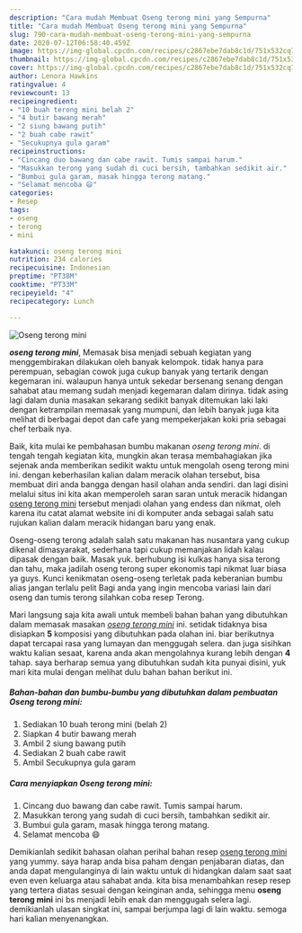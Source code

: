 ```yaml
---
description: "Cara mudah Membuat Oseng terong mini yang Sempurna"
title: "Cara mudah Membuat Oseng terong mini yang Sempurna"
slug: 790-cara-mudah-membuat-oseng-terong-mini-yang-sempurna
date: 2020-07-12T06:58:40.459Z
image: https://img-global.cpcdn.com/recipes/c2867ebe7dab8c1d/751x532cq70/oseng-terong-mini-foto-resep-utama.jpg
thumbnail: https://img-global.cpcdn.com/recipes/c2867ebe7dab8c1d/751x532cq70/oseng-terong-mini-foto-resep-utama.jpg
cover: https://img-global.cpcdn.com/recipes/c2867ebe7dab8c1d/751x532cq70/oseng-terong-mini-foto-resep-utama.jpg
author: Lenora Hawkins
ratingvalue: 4
reviewcount: 13
recipeingredient:
- "10 buah terong mini belah 2"
- "4 butir bawang merah"
- "2 siung bawang putih"
- "2 buah cabe rawit"
- "Secukupnya gula garam"
recipeinstructions:
- "Cincang duo bawang dan cabe rawit. Tumis sampai harum."
- "Masukkan terong yang sudah di cuci bersih, tambahkan sedikit air."
- "Bumbui gula garam, masak hingga terong matang."
- "Selamat mencoba 😄"
categories:
- Resep
tags:
- oseng
- terong
- mini

katakunci: oseng terong mini 
nutrition: 234 calories
recipecuisine: Indonesian
preptime: "PT38M"
cooktime: "PT33M"
recipeyield: "4"
recipecategory: Lunch

---
```



![Oseng terong mini](https://img-global.cpcdn.com/recipes/c2867ebe7dab8c1d/751x532cq70/oseng-terong-mini-foto-resep-utama.jpg)

<b><i>oseng terong mini</i></b>, Memasak bisa menjadi sebuah kegiatan yang menggembirakan dilakukan oleh banyak kelompok. tidak hanya para perempuan, sebagian cowok juga cukup banyak yang tertarik dengan kegemaran ini. walaupun hanya untuk sekedar bersenang senang dengan sahabat atau memang sudah menjadi kegemaran dalam dirinya. tidak asing lagi dalam dunia masakan sekarang sedikit banyak ditemukan laki laki dengan ketrampilan memasak yang mumpuni, dan lebih banyak juga kita melihat di berbagai depot dan cafe yang mempekerjakan koki pria sebagai chef terbaik nya.

Baik, kita mulai ke pembahasan bumbu makanan <i>oseng terong mini</i>. di tengah tengah kegiatan kita, mungkin akan terasa membahagiakan jika sejenak anda memberikan sedikit waktu untuk mengolah oseng terong mini ini. dengan keberhasilan kalian dalam meracik olahan tersebut, bisa membuat diri anda bangga dengan hasil olahan anda sendiri. dan lagi disini melalui situs ini kita akan memperoleh saran saran untuk meracik hidangan <u>oseng terong mini</u> tersebut menjadi olahan yang endess dan nikmat, oleh karena itu catat alamat website ini di komputer anda sebagai salah satu rujukan kalian dalam meracik hidangan baru yang enak.

Oseng-oseng terong adalah salah satu makanan has nusantara yang cukup dikenal dimasyarakat, sederhana tapi cukup memanjakan lidah kalau dipasak dengan baik. Masak yuk. berhubung isi kulkas hanya sisa terong dan tahu, maka jadilah oseng terong super ekonomis tapi nikmat luar biasa ya guys. Kunci kenikmatan oseng-oseng terletak pada keberanian bumbu alias jangan terlalu pelit Bagi anda yang ingin mencoba variasi lain dari oseng dan tumis terong silahkan coba resep Terong.


Mari langsung saja kita awali untuk membeli bahan bahan yang dibutuhkan dalam memasak masakan <u><i>oseng terong mini</i></u> ini. setidak tidaknya bisa disiapkan <b>5</b> komposisi yang dibutuhkan pada olahan ini. biar berikutnya dapat tercapai rasa yang lumayan dan menggugah selera. dan juga sisihkan waktu kalian sesaat, karena anda akan mengolahnya kurang lebih dengan <b>4</b> tahap. saya berharap semua yang dibutuhkan sudah kita punyai disini, yuk mari kita mulai dengan melihat dulu bahan bahan berikut ini.

<!--inarticleads1-->

##### Bahan-bahan dan bumbu-bumbu yang dibutuhkan dalam pembuatan Oseng terong mini:

1. Sediakan 10 buah terong mini (belah 2)
1. Siapkan 4 butir bawang merah
1. Ambil 2 siung bawang putih
1. Sediakan 2 buah cabe rawit
1. Ambil Secukupnya gula garam




<!--inarticleads2-->

##### Cara menyiapkan Oseng terong mini:

1. Cincang duo bawang dan cabe rawit. Tumis sampai harum.
1. Masukkan terong yang sudah di cuci bersih, tambahkan sedikit air.
1. Bumbui gula garam, masak hingga terong matang.
1. Selamat mencoba 😄




Demikianlah sedikit bahasan olahan perihal bahan resep <u>oseng terong mini</u> yang yummy. saya harap anda bisa paham dengan penjabaran diatas, dan anda dapat mengulanginya di lain waktu untuk di hidangkan dalam saat saat even even keluarga atau sahabat anda. kita bisa menambahkan resep resep yang tertera diatas sesuai dengan keinginan anda, sehingga menu <b>oseng terong mini</b> ini bs menjadi lebih enak dan menggugah selera lagi. demikianlah ulasan singkat ini, sampai berjumpa lagi di lain waktu. semoga hari kalian menyenangkan.
